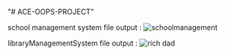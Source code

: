 "# ACE-OOPS-PROJECT" 

school management system file output : 
![schoolmanagement](https://github.com/ajay863/ACE-OOPS-PROJECT/assets/167318851/8ddd84c3-fdb3-4250-9240-26a9d179c308)

libraryManagementSystem file output :
![rich dad](https://github.com/ajay863/ACE-OOPS-PROJECT/assets/167318851/626844bb-bfde-4814-b526-1833680d348f)
